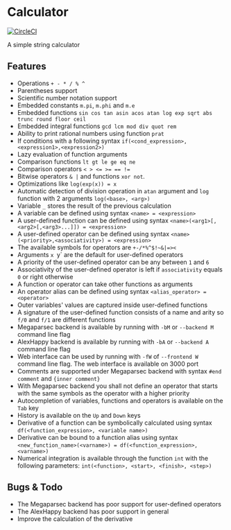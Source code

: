 # Calculator
[![CircleCI](https://circleci.com/gh/Abbath/Calculator.svg?style=shield)](https://circleci.com/gh/Abbath/Calculator)

A simple string calculator

Features
--
* Operations `+ - * / % ^`
* Parentheses support
* Scientific number notation support
* Embedded constants `m.pi`, `m.phi` and `m.e`
* Embedded functions `sin cos tan asin acos atan log exp sqrt abs trunc round floor ceil`
* Embedded integral functions `gcd lcm mod div quot rem`
* Ability to print rational numbers using function `prat`
* If conditions with a following syntax `if(<cond_expression>,<expression1>,<expression2>)`
* Lazy evaluation of function arguments
* Comparison functions `lt gt le ge eq ne`
* Comparison operators `< > <= >= == !=`
* Bitwise operators `& |` and functions `xor not`.
* Optimizations like `log(exp(x)) = x`
* Automatic detection of division operation in `atan` argument and `log` function with 2 arguments `log(<base>, <arg>)`
* Variable `_` stores the result of the previous calculation
* A variable can be defined using syntax `<name> = <expression>`
* A user-defined function can be defined using syntax `<name>(<arg1>[,<arg2>[,<arg3>...]]) = <expression>`
* A user-defined operator can be defined using syntax `<name>(<priority>,<associativity>) = <expression>`
* The available symbols for operators are `+-/*%^$!~&|=><`
* Arguments `x `y` are the default for user-defined operators
* A priority of the user-defined operator can be any between `1` and `6`
* Associativity of the user-defined operator is left if `associativity` equals `0` or right otherwise
* A function or operator can take other functions as arguments
* An operator alias can be defined using syntax `<alias_operator> = <operator>`
* Outer variables' values are captured inside user-defined functions
* A signature of the user-defined function consists of a name and arity so `f/0` and `f/1` are different functions 
* Megaparsec backend is available by running with `-bM` or `--backend M` command line flag
* AlexHappy backend is available by running with `-bA` or `--backend A` command line flag
* Web interface can be used by running with `-fW` of `--frontend W` command line flag. The web interface is available on 3000 port
* Comments are supported under Megaparsec backend with syntax `#end comment` and `{inner comment}`
* With Megaparsec backend you shall not define an operator that starts with the same symbols as the operator with a higher priority
* Autocompletion of variables, functions and operators is available on the `Tab` key
* History is available on the `Up` and `Down` keys
* Derivative of a function can be symbolically calculated using syntax `df(<function_expression>, <variable name>)`
* Derivative can be bound to a function alias using syntax `<new_function_name>(<varname>) = df(<function_expression>, <varname>)`
* Numerical integration is available through the function `int` with the following parameters: `int(<function>, <start>, <finish>, <step>)`

Bugs & Todo
--
* The Megaparsec backend has poor support for user-defined operators
* The AlexHappy backend has poor support in general
* Improve the calculation of the derivative
